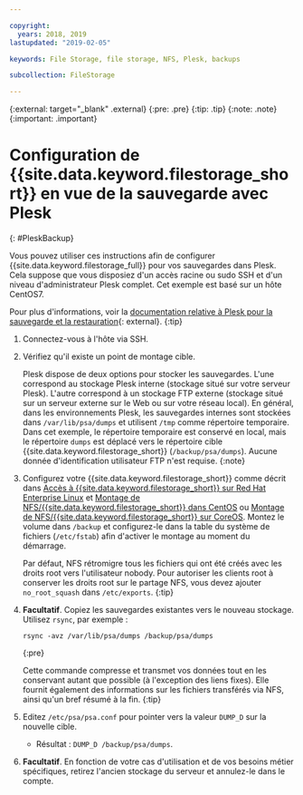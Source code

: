 ```yaml
---

copyright:
  years: 2018, 2019
lastupdated: "2019-02-05"

keywords: File Storage, file storage, NFS, Plesk, backups

subcollection: FileStorage

---
```

{:external: target="_blank" .external}
{:pre: .pre}
{:tip: .tip}
{:note: .note}
{:important: .important}

# Configuration de {{site.data.keyword.filestorage_short}} en vue de la sauvegarde avec Plesk
{: #PleskBackup}

Vous pouvez utiliser ces instructions afin de configurer {{site.data.keyword.filestorage_full}} pour vos sauvegardes dans Plesk. Cela suppose que vous disposiez d'un accès racine ou sudo SSH et d'un niveau d'administrateur Plesk complet. Cet exemple est basé sur un hôte CentOS7.

Pour plus d'informations, voir la [documentation relative à Plesk pour la sauvegarde et la restauration](https://docs.plesk.com/en-US/12.5/administrator-guide/backing-up-and-restoration.59256/){: external}.
{:tip}

1. Connectez-vous à l'hôte via SSH.
2. Vérifiez qu'il existe un point de montage cible. <br />

   Plesk dispose de deux options pour stocker les sauvegardes. L'une correspond au stockage Plesk interne (stockage situé sur votre serveur Plesk). L'autre correspond à un stockage FTP externe (stockage situé sur un serveur externe sur le Web ou sur votre réseau local). En général, dans les environnements Plesk, les sauvegardes internes sont stockées dans `/var/lib/psa/dumps` et utilisent `/tmp` comme répertoire temporaire. Dans cet exemple, le répertoire temporaire est conservé en local, mais le répertoire `dumps` est déplacé vers le répertoire cible {{site.data.keyword.filestorage_short}} (`/backup/psa/dumps`). Aucune donnée d'identification utilisateur FTP n'est requise.
   {:note}
3. Configurez votre {{site.data.keyword.filestorage_short}} comme décrit dans [Accès à {{site.data.keyword.filestorage_short}} sur Red Hat Enterprise Linux](/docs/infrastructure/FileStorage?topic=FileStorage-mountingLinux) et [Montage de NFS/{{site.data.keyword.filestorage_short}} dans CentOS](/docs/infrastructure/FileStorage?topic=FileStorage-mountingCentOS) ou [Montage de NFS/{{site.data.keyword.filestorage_short}} sur CoreOS](/docs/infrastructure/FileStorage?topic=FileStorage-mountingCoreOS). Montez le volume dans `/backup` et configurez-le dans la table du système de fichiers (`/etc/fstab`) afin d'activer le montage au moment du démarrage. <br />

   Par défaut, NFS rétromigre tous les fichiers qui ont été créés avec les droits root vers l'utilisateur nobody. Pour autoriser les clients root à conserver les droits root sur le partage NFS, vous devez ajouter `no_root_squash` dans `/etc/exports`.
   {:tip}
4. **Facultatif**. Copiez les sauvegardes existantes vers le nouveau stockage. Utilisez `rsync`, par exemple :
   ```
   rsync -avz /var/lib/psa/dumps /backup/psa/dumps
   ```
   {:pre}

   Cette commande compresse et transmet vos données tout en les conservant autant que possible (à l'exception des liens fixes). Elle fournit également des informations sur les fichiers transférés via NFS, ainsi qu'un bref résumé à la fin.
   {:tip}
5. Editez `/etc/psa/psa.conf` pour pointer vers la valeur `DUMP_D` sur la nouvelle cible.
    - Résultat : `DUMP_D /backup/psa/dumps`.
6. **Facultatif**. En fonction de votre cas d'utilisation et de vos besoins métier spécifiques, retirez l'ancien stockage du serveur et annulez-le dans le compte.

